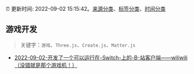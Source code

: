 :alarm_clock: 更新时间: 2022-09-02 15:15:42。[来源分类](../README.md)、[标签分类](../TAGS.md)、[时间分类](../TIMELINE.md)

## 游戏开发


> 关键字：`游戏`、`Three.js`、`Create.js`、`Matter.js`



- [2022-09-02-开发了一个可以运行在-Switch-上的-B-站客户端——wiliwili（没错就是那个游戏机！）](https://www.v2ex.com/t/877359) 